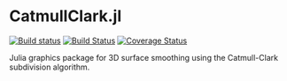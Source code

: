 # CatmullClark.jl

[![Build status](https://ci.appveyor.com/api/projects/status/cfw6pe03rfn9qsoo?svg=true)](https://ci.appveyor.com/project/wherrera10/CatmullClark.jl)
[![Build Status](https://travis-ci.org/wherrera10/CatmullClark.jl.svg?branch=master)](https://travis-ci.org/wherrera10/CatmullClark.jl)
[![Coverage Status](https://coveralls.io/repos/github/wherrera10/CatmullClark.jl/badge.svg)](https://coveralls.io/github/wherrera10/CatmullClark.jl)


 Julia graphics package for 3D surface smoothing using the Catmull-Clark subdivision algorithm.


